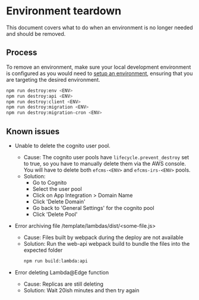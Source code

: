 # Environment teardown

This document covers what to do when an environment is no longer needed and should be removed.

## Process

To remove an environment, make sure your local development environment is configured as you would need to [setup an environment](./setup.md), ensuring that you are targeting the desired environment.

```bash
npm run destroy:env <ENV>
npm run destroy:api <ENV>
npm run destroy:client <ENV>
npm run destroy:migration <ENV>
npm run destroy:migration-cron <ENV>
```

## Known issues

- Unable to delete the cognito user pool.
  - Cause: The cognito user pools have `lifecycle.prevent_destroy` set to true, so you have to manually delete them via the AWS console. You will have to delete both `efcms-<ENV>` and `efcms-irs-<ENV>` pools.
  - Solution: 
    - Go to Cognito
    - Select the user pool 
    - Click on App Integration > Domain Name
    - Click 'Delete Domain'
    - Go back to 'General Settings' for the cognito pool 
    - Click 'Delete Pool'

- Error archiving file /template/lambdas/dist/<some-file.js>
  - Cause: Files built by webpack during the deploy are not available
  - Solution: Run the web-api webpack build to bundle the files into the expected folder
    ```bash
    npm run build:lambda:api
    ```
- Error deleting Lambda@Edge function
  - Cause: Replicas are still deleting
  - Solution: Wait 20ish minutes and then try again